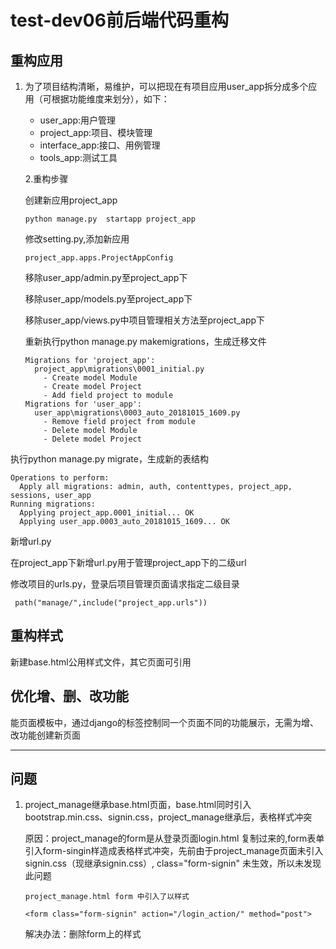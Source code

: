 # test-dev06前后端代码重构

## 重构应用

1. 为了项目结构清晰，易维护，可以把现在有项目应用user_app拆分成多个应用（可根据功能维度来划分），如下：

   - user_app:用户管理
   - project_app:项目、模块管理
   - interface_app:接口、用例管理
   - tools_app:测试工具

   2.重构步骤

   创建新应用project_app

   ```
   python manage.py  startapp project_app
   ```

   修改setting.py,添加新应用

   ```
   project_app.apps.ProjectAppConfig
   ```

   移除user_app/admin.py至project_app下

   移除user_app/models.py至project_app下

   移除user_app/views.py中项目管理相关方法至project_app下



   重新执行python manage.py  makemigrations，生成迁移文件

   ```
   Migrations for 'project_app':
     project_app\migrations\0001_initial.py
       - Create model Module
       - Create model Project
       - Add field project to module
   Migrations for 'user_app':
     user_app\migrations\0003_auto_20181015_1609.py
       - Remove field project from module
       - Delete model Module
       - Delete model Project
   ```


执行python manage.py migrate，生成新的表结构

```
Operations to perform:
  Apply all migrations: admin, auth, contenttypes, project_app, sessions, user_app
Running migrations:
  Applying project_app.0001_initial... OK
  Applying user_app.0003_auto_20181015_1609... OK
```

新增url.py

 在project_app下新增url.py用于管理project_app下的二级url

修改项目的urls.py，登录后项目管理页面请求指定二级目录

```
 path("manage/",include("project_app.urls"))

```



## 重构样式

新建base.html公用样式文件，其它页面可引用

## 优化增、删、改功能

能页面模板中，通过django的标签控制同一个页面不同的功能展示，无需为增、改功能创建新页面



******************





## 问题

1. project_manage继承base.html页面，base.html同时引入bootstrap.min.css、signin.css，project_manage继承后，表格样式冲突

   原因：project_manage的form是从登录页面login.html 复制过来的,form表单引入form-singin样造成表格样式冲突，先前由于project_manage页面未引入signin.css（现继承signin.css）, class="form-signin" 未生效，所以未发现此问题

   ```
   project_manage.html form 中引入了以样式
   
   <form class="form-signin" action="/login_action/" method="post">
   ```

   解决办法：删除form上的样式